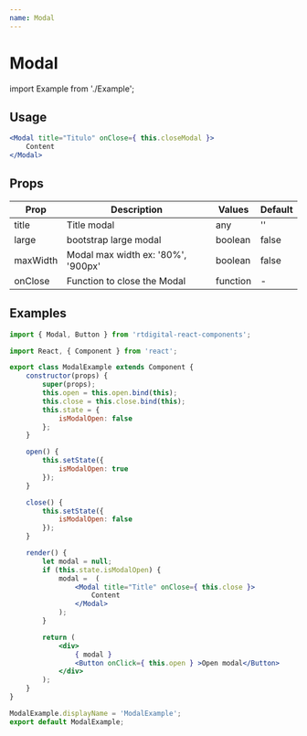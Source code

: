 ```yaml
---
name: Modal
---
```

# Modal

import Example from './Example';

<Example />

## Usage

```jsx
<Modal title="Titulo" onClose={ this.closeModal }>
    Content
</Modal>
```

## Props

|Prop|Description|Values|Default|
|---|---|---|---|
|title|Title modal|any|''|
|large|bootstrap large modal|boolean|false|
|maxWidth|Modal max width ex: '80%', '900px'|boolean|false|
|onClose|Function to close the Modal|function|-|

## Examples

```jsx
import { Modal, Button } from 'rtdigital-react-components';

import React, { Component } from 'react';

export class ModalExample extends Component {
    constructor(props) {
        super(props);
        this.open = this.open.bind(this);
        this.close = this.close.bind(this);
        this.state = {
            isModalOpen: false
        };
    }

    open() {
        this.setState({
            isModalOpen: true
        });
    }

    close() {
        this.setState({
            isModalOpen: false
        });
    }

    render() {
        let modal = null;
        if (this.state.isModalOpen) {
            modal =  (
                <Modal title="Title" onClose={ this.close }>
                    Content
                </Modal>
            );
        }

        return (
            <div>
                { modal }
                <Button onClick={ this.open } >Open modal</Button>
            </div>
        );
    }
}

ModalExample.displayName = 'ModalExample';
export default ModalExample;
```
